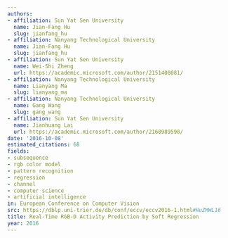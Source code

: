 ```yaml
---
authors:
- affiliation: Sun Yat Sen University
  name: Jian-Fang Hu
  slug: jianfang_hu
- affiliation: Nanyang Technological University
  name: Jian-Fang Hu
  slug: jianfang_hu
- affiliation: Sun Yat Sen University
  name: Wei-Shi Zheng
  url: https://academic.microsoft.com/author/2151408081/
- affiliation: Nanyang Technological University
  name: Lianyang Ma
  slug: lianyang_ma
- affiliation: Nanyang Technological University
  name: Gang Wang
  slug: gang_wang
- affiliation: Sun Yat Sen University
  name: Jianhuang Lai
  url: https://academic.microsoft.com/author/2168989598/
date: '2016-10-08'
estimated_citations: 68
fields:
- subsequence
- rgb color model
- pattern recognition
- regression
- channel
- computer science
- artificial intelligence
in: European Conference on Computer Vision
src: https://dblp.uni-trier.de/db/conf/eccv/eccv2016-1.html#HuZMWL16
title: Real-Time RGB-D Activity Prediction by Soft Regression
year: 2016
---
```

